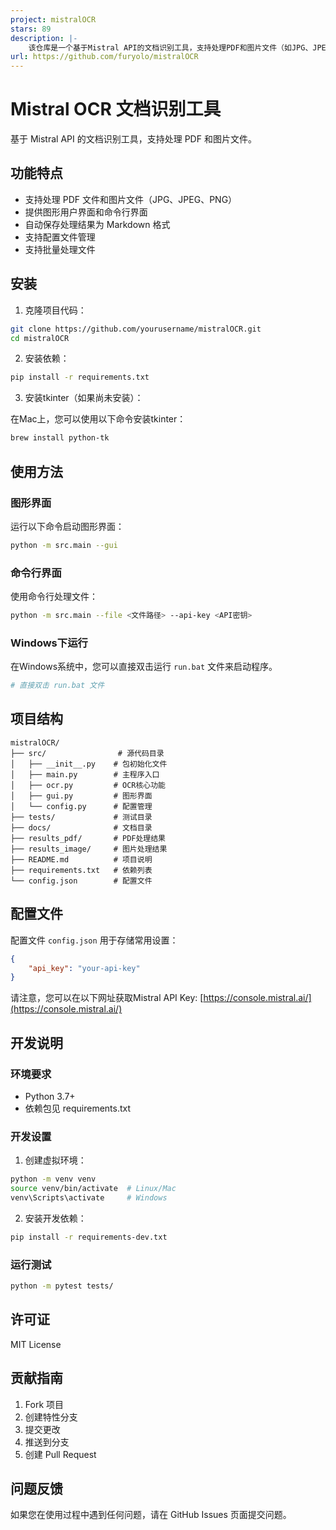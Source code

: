 ```yaml
---
project: mistralOCR
stars: 89
description: |-
    该仓库是一个基于Mistral API的文档识别工具，支持处理PDF和图片文件（如JPG、JPEG、PNG）。它提供图形用户界面和命令行界面，能够自动保存处理结果为Markdown格式，并支持配置文件管理和批量处理文件
url: https://github.com/furyolo/mistralOCR
---
```


# Mistral OCR 文档识别工具

基于 Mistral API 的文档识别工具，支持处理 PDF 和图片文件。

## 功能特点

- 支持处理 PDF 文件和图片文件（JPG、JPEG、PNG）
- 提供图形用户界面和命令行界面
- 自动保存处理结果为 Markdown 格式
- 支持配置文件管理
- 支持批量处理文件

## 安装

1. 克隆项目代码：

```bash
git clone https://github.com/yourusername/mistralOCR.git
cd mistralOCR
```

2. 安装依赖：

```bash
pip install -r requirements.txt
```

3. 安装tkinter（如果尚未安装）：

在Mac上，您可以使用以下命令安装tkinter：

```bash
brew install python-tk
```

## 使用方法

### 图形界面

运行以下命令启动图形界面：

```bash
python -m src.main --gui
```

### 命令行界面

使用命令行处理文件：

```bash
python -m src.main --file <文件路径> --api-key <API密钥>
```

### Windows下运行

在Windows系统中，您可以直接双击运行 `run.bat` 文件来启动程序。

```bash
# 直接双击 run.bat 文件
```

## 项目结构

```
mistralOCR/
├── src/                # 源代码目录
│   ├── __init__.py    # 包初始化文件
│   ├── main.py        # 主程序入口
│   ├── ocr.py         # OCR核心功能
│   ├── gui.py         # 图形界面
│   └── config.py      # 配置管理
├── tests/             # 测试目录
├── docs/              # 文档目录
├── results_pdf/       # PDF处理结果
├── results_image/     # 图片处理结果
├── README.md          # 项目说明
├── requirements.txt   # 依赖列表
└── config.json        # 配置文件
```

## 配置文件

配置文件 `config.json` 用于存储常用设置：

```json
{
    "api_key": "your-api-key"
}
```

请注意，您可以在以下网址获取Mistral API Key: [https://console.mistral.ai/](https://console.mistral.ai/)

## 开发说明

### 环境要求

- Python 3.7+
- 依赖包见 requirements.txt

### 开发设置

1. 创建虚拟环境：

```bash
python -m venv venv
source venv/bin/activate  # Linux/Mac
venv\Scripts\activate     # Windows
```

2. 安装开发依赖：

```bash
pip install -r requirements-dev.txt
```

### 运行测试

```bash
python -m pytest tests/
```

## 许可证

MIT License

## 贡献指南

1. Fork 项目
2. 创建特性分支
3. 提交更改
4. 推送到分支
5. 创建 Pull Request

## 问题反馈

如果您在使用过程中遇到任何问题，请在 GitHub Issues 页面提交问题。 
